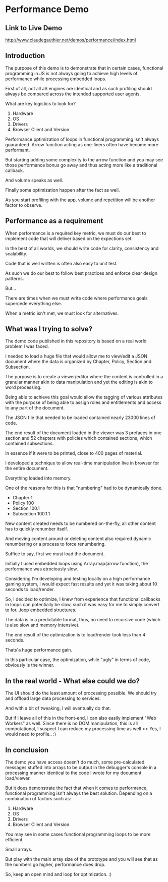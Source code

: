 # Performance Demo

## Link to Live Demo

http://www.claudegauthier.net/demos/performance/index.html


## Introduction

The purpose of this demo is to demonstrate that in certain cases, functional programming in JS is not always going to achieve high levels of performance while processing embedded loops.

First of all, not all JS engines are identical and as such profiling should always be compared across the intended supported user agents.

What are key logistics to look for?

1) Hardware
2) OS
3) Drivers
4) Browser Client and Version.

Performance pptimization of loops in functional programming isn't always guaranteed.  Arrow function acting as one-liners often have become more performant.

But starting adding some complexity to the arrow function and you may see those performance bonus go away and thus acting more like a traditional callback.

And volume speaks as well.

Finally some optimization happen after the fact as well.

As you start profiling with the app, volume and repetition will be another factor to observe.


## Performance as a requirement

When performance is a required key metric, we must do our best to implement code that will deliver based on the expections set.

In the best of all worlds, we should write code for clarity, consistency and scalability.

Code that is well written is often also easy to unit test.

As such we do our best to follow best practices and enforce clear design patterns.

But...

There are times when we must write code where performance goals supercede everything else.

When a metric isn't met, we must look for alternatives.

## What was I trying to solve?

The demo code published in this repository is based on a real world problem I was faced.

I needed to load a huge file that would allow me to view/edit a JSON document where the data is organized by Chapter, Policy, Section and Subsection.

The purpose is to create a viewer/editor where the content is controlled in a granular manner akin to data manipulation and yet the editing is akin to word processing.

Being able to achieve this goal would allow the tagging of various attributes with the purpose of being able to assign roles and entitlements and access to any part of the document.

The JSON file that needed to be loaded contained nearly 23000 lines of code.

The end result of the document loaded in the viewer was 3 prefaces in one section and 52 chapters with policies which contained sections, which contained subsections.

In essence if it were to be printed, close to 400 pages of material.

I developed a technique to allow real-time manipulation live in browser for the entire document.

Everything loaded into memory.

One of the reasons for this is that "numbering" had to be dynamically done.

- Chapter 1
- Policy 100
- Section 100.1
- Subsection 100.1.1

New content created needs to be numbered on-the-fly, all other content has to quickly renumber itself.

And moving content around or deleting content also required dynamic renumbering or a process to force renumbering.

Suffice to say, first we must load the document.

Initially I used embedded loops using Array.map(arrow function), the performance was atrociously slow.

Considering I'm developing and testing locally on a high performance gaming system, I would expect fast results and yet it was taking about 10 seconds to load/render.

So, I decided to optimize, I knew from experience that functional callbacks in loops can potentially be slow, such it was easy for me to simply convert to for...ioop embedded structures.

The data is in a predictable format, thus, no need to recursive code (which is also slow and memory intensive).

The end result of the optimization is to load/render took less than 4 seconds.

Thats'a huge performance gain.

In this particular case, the optimization, while "ugly" in terms of code, obviously is the winner.

## In the real world - What else could we do?

The UI should do the least amount of processing possible.  We should try and offload large data processing to services.

And with a bit of tweaking, I will eventually do that.

But if I leave all of this in the front-end, I can also easily implement "Web Workers" as well.  Since there is no DOM manipulation, this is all computational, I suspect I can reduce my processing time as well >> Yes, I would need to profile.. :)


## In conclusion

The demo you have access doesn't do much, some pre-calculated messages stuffed into arrays to be output in the debugger's console in a processing manner identical to the code I wrote for my document load/viewer.

But it does demonstrate the fact that when it comes to performance, functional programming isn't always the best solution.  Depending on a combination of factors such as:

1) Hardware
2) OS
3) Drivers
4) Browser Client and Version.

You may see in some cases functional programming loops to be more efficient.

Small arrays.

But play with the main array size of the prototype and you will see that as the numbers go higher, performance does drop.

So, keep an open mind and loop for optimization. :)




